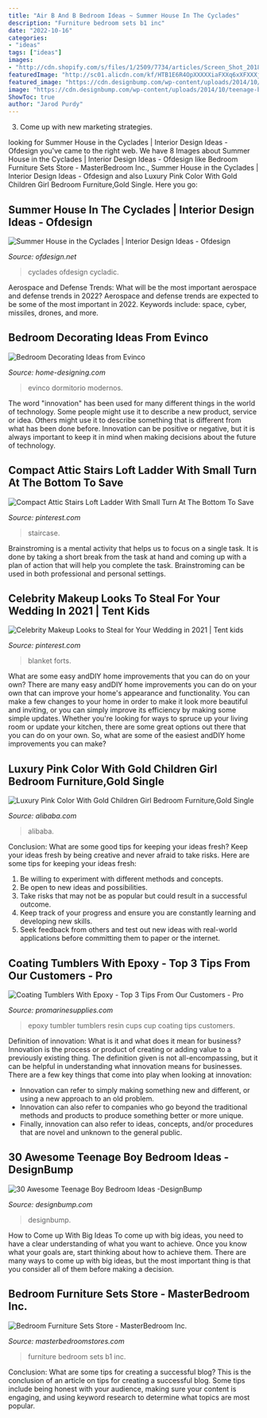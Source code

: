 ```yaml
---
title: "Air B And B Bedroom Ideas ~ Summer House In The Cyclades"
description: "Furniture bedroom sets b1 inc"
date: "2022-10-16"
categories:
- "ideas"
tags: ["ideas"]
images:
- "http://cdn.shopify.com/s/files/1/2509/7734/articles/Screen_Shot_2018-03-12_at_8.08.04_AM_ee108cdd-7e53-499a-b535-3765c258bd61_1024x1024.png?v=1563641688"
featuredImage: "http://sc01.alicdn.com/kf/HTB1E6R4OpXXXXXiaFXXq6xXFXXXj/226478304/HTB1E6R4OpXXXXXiaFXXq6xXFXXXj.jpg"
featured_image: "https://cdn.designbump.com/wp-content/uploads/2014/10/teenage-boys-bedroom-ideas-011-700x1050.jpg"
image: "https://cdn.designbump.com/wp-content/uploads/2014/10/teenage-boys-bedroom-ideas-011-700x1050.jpg"
ShowToc: true
author: "Jarod Purdy"
---
```



3. Come up with new marketing strategies.

	

		
looking for Summer House in the Cyclades | Interior Design Ideas - Ofdesign you've came to the right web. We have 8 Images about Summer House in the Cyclades | Interior Design Ideas - Ofdesign like Bedroom Furniture Sets Store - MasterBedroom Inc., Summer House in the Cyclades | Interior Design Ideas - Ofdesign and also Luxury Pink Color With Gold Children Girl Bedroom Furniture,Gold Single. Here you go:
		
    
## Summer House In The Cyclades | Interior Design Ideas - Ofdesign

<img loading=lazy src="https://www.ofdesign.net/wp-content/uploads/images/summer-house-in-the-cyclades-2-1340492832.jpg" onerror="this.onerror=null;this.src='https://tse1.mm.bing.net/th?id=OIP.uXHM4A2GsZmgJQQcMPuX4QHaLK&amp;pid=15.1';" alt="Summer House in the Cyclades | Interior Design Ideas - Ofdesign">

_Source: ofdesign.net_

>cyclades ofdesign cycladic. 

	

Aerospace and Defense Trends: What will be the most important aerospace and defense trends in 2022?
Aerospace and defense trends are expected to be some of the most important in 2022. Keywords include: space, cyber, missiles, drones, and more.

    
## Bedroom Decorating Ideas From Evinco

<img loading=lazy src="http://cdn.home-designing.com/wp-content/uploads/2010/09/modern-bedroom-designs.jpg" onerror="this.onerror=null;this.src='https://tse2.mm.bing.net/th?id=OIP.pmph0GPTw3oG5AgNB1nO-QHaE7&amp;pid=15.1';" alt="Bedroom Decorating Ideas from Evinco">

_Source: home-designing.com_

>evinco dormitorio modernos. 

	

The word "innovation" has been used for many different things in the world of technology. Some people might use it to describe a new product, service or idea. Others might use it to describe something that is different from what has been done before. Innovation can be positive or negative, but it is always important to keep it in mind when making decisions about the future of technology.

    
## Compact Attic Stairs Loft Ladder With Small Turn At The Bottom To Save

<img loading=lazy src="https://i.pinimg.com/736x/0d/4c/f6/0d4cf6a5d507603c9fbf7c569e343a5a.jpg" onerror="this.onerror=null;this.src='https://tse1.mm.bing.net/th?id=OIP.3fDDw4GBAj0cZx6sx9SjgQHaKZ&amp;pid=15.1';" alt="Compact Attic Stairs Loft Ladder With Small Turn At The Bottom To Save">

_Source: pinterest.com_

>staircase. 

	

Brainstroming is a mental activity that helps us to focus on a single task. It is done by taking a short break from the task at hand and coming up with a plan of action that will help you complete the task. Brainstroming can be used in both professional and personal settings.

    
## Celebrity Makeup Looks To Steal For Your Wedding In 2021 | Tent Kids

<img loading=lazy src="https://i.pinimg.com/736x/7e/ec/37/7eec3766de286974acfa5406cafc3904.jpg" onerror="this.onerror=null;this.src='https://tse4.mm.bing.net/th?id=OIP.iOy2EMrlQvQhBgY0KaNN9QHaJ3&amp;pid=15.1';" alt="Celebrity Makeup Looks to Steal for Your Wedding in 2021 | Tent kids">

_Source: pinterest.com_

>blanket forts. 

	

What are some easy andDIY home improvements that you can do on your own?
There are many easy andDIY home improvements you can do on your own that can improve your home's appearance and functionality. You can make a few changes to your home in order to make it look more beautiful and inviting, or you can simply improve its efficiency by making some simple updates. Whether you're looking for ways to spruce up your living room or update your kitchen, there are some great options out there that you can do on your own. So, what are some of the easiest andDIY home improvements you can make?

    
## Luxury Pink Color With Gold Children Girl Bedroom Furniture,Gold Single

<img loading=lazy src="http://sc01.alicdn.com/kf/HTB1E6R4OpXXXXXiaFXXq6xXFXXXj/226478304/HTB1E6R4OpXXXXXiaFXXq6xXFXXXj.jpg" onerror="this.onerror=null;this.src='https://tse2.mm.bing.net/th?id=OIP.zc22TccrLfIUyC7g6KRoIgHaGW&amp;pid=15.1';" alt="Luxury Pink Color With Gold Children Girl Bedroom Furniture,Gold Single">

_Source: alibaba.com_

>alibaba. 

	

Conclusion: What are some good tips for keeping your ideas fresh?
Keep your ideas fresh by being creative and never afraid to take risks. Here are some tips for keeping your ideas fresh:
1. Be willing to experiment with different methods and concepts.
2. Be open to new ideas and possibilities.
3. Take risks that may not be as popular but could result in a successful outcome. 
4. Keep track of your progress and ensure you are constantly learning and developing new skills. 
5. Seek feedback from others and test out new ideas with real-world applications before committing them to paper or the internet.

    
## Coating Tumblers With Epoxy - Top 3 Tips From Our Customers - Pro

<img loading=lazy src="http://cdn.shopify.com/s/files/1/2509/7734/articles/Screen_Shot_2018-03-12_at_8.08.04_AM_ee108cdd-7e53-499a-b535-3765c258bd61_1024x1024.png?v=1563641688" onerror="this.onerror=null;this.src='https://tse4.mm.bing.net/th?id=OIP.fz9FEVLTMgC7Pd6iMfZoIgHaHc&amp;pid=15.1';" alt="Coating Tumblers With Epoxy - Top 3 Tips From Our Customers - Pro">

_Source: promarinesupplies.com_

>epoxy tumbler tumblers resin cups cup coating tips customers. 

	

Definition of innovation: What is it and what does it mean for business?
Innovation is the process or product of creating or adding value to a previously existing thing. The definition given is not all-encompassing, but it can be helpful in understanding what innovation means for businesses. 
There are a few key things that come into play when looking at innovation: 
- Innovation can refer to simply making something new and different, or using a new approach to an old problem. 
- Innovation can also refer to companies who go beyond the traditional methods and products to produce something better or more unique. 
- Finally, innovation can also refer to ideas, concepts, and/or procedures that are novel and unknown to the general public.

    
## 30 Awesome Teenage Boy Bedroom Ideas -DesignBump

<img loading=lazy src="https://cdn.designbump.com/wp-content/uploads/2014/10/teenage-boys-bedroom-ideas-011-700x1050.jpg" onerror="this.onerror=null;this.src='https://tse1.mm.bing.net/th?id=OIP.5L5Lbf-sVGjaW2p9sGzC9AHaLH&amp;pid=15.1';" alt="30 Awesome Teenage Boy Bedroom Ideas -DesignBump">

_Source: designbump.com_

>designbump. 

	

How to Come up With Big Ideas
To come up with big ideas, you need to have a clear understanding of what you want to achieve. Once you know what your goals are, start thinking about how to achieve them. There are many ways to come up with big ideas, but the most important thing is that you consider all of them before making a decision.

    
## Bedroom Furniture Sets Store - MasterBedroom Inc.

<img loading=lazy src="http://www.masterbedroomstores.com/wp-content/uploads/2017/10/12374-60PF_Timeless_52.jpg" onerror="this.onerror=null;this.src='https://tse4.mm.bing.net/th?id=OIP.d8D64N3dOwWmeorRVuY8XAHaHa&amp;pid=15.1';" alt="Bedroom Furniture Sets Store - MasterBedroom Inc.">

_Source: masterbedroomstores.com_

>furniture bedroom sets b1 inc. 

	

Conclusion: What are some tips for creating a successful blog?
This is the conclusion of an article on tips for creating a successful blog. 
Some tips include being honest with your audience, making sure your content is engaging, and using keyword research to determine what topics are most popular.

